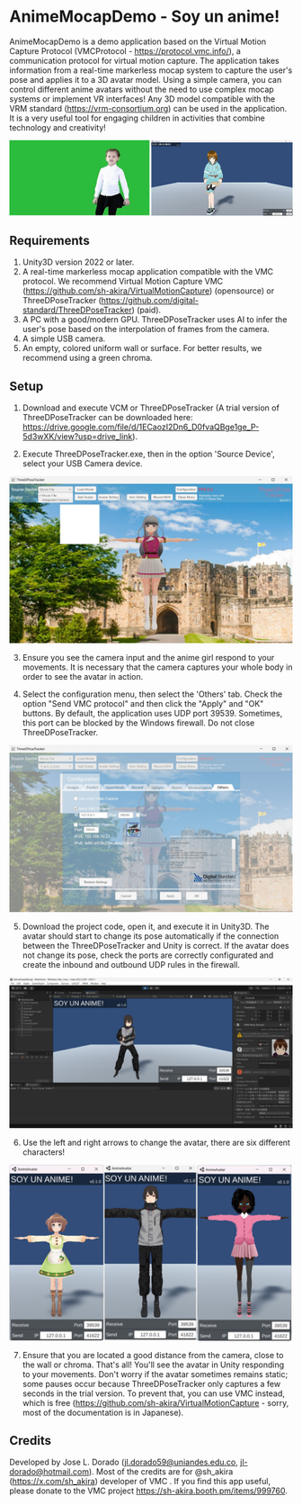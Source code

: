 # AnimeMocapDemo - Soy un anime!

AnimeMocapDemo is a demo application based on the Virtual Motion Capture Protocol (VMCProtocol - https://protocol.vmc.info/), a communication protocol for virtual motion capture. The application takes information from a real-time markerless mocap system to capture the user's pose and applies it to a 3D avatar model. Using a simple camera, you can control different anime avatars without the need to use complex mocap systems or implement VR interfaces! Any 3D model compatible with the VRM standard (https://vrm-consortium.org) can be used in the application. It is a very useful tool for engaging children in activities that combine technology and creativity!

![Promo](imgs/0.jpg)

## Requirements

1. Unity3D version 2022 or later.
2. A real-time markerless mocap application compatible with the VMC protocol. We recommend Virtual Motion Capture VMC (https://github.com/sh-akira/VirtualMotionCapture) (opensource) or ThreeDPoseTracker (https://github.com/digital-standard/ThreeDPoseTracker) (paid).
3. A PC with a good/modern GPU. ThreeDPoseTracker uses AI to infer the user's pose based on the interpolation of frames from the camera.
4. A simple USB camera.
5. An empty, colored uniform wall or surface. For better results, we recommend using a green chroma.


## Setup 

1. Download and execute VCM or ThreeDPoseTracker (A trial version of ThreeDPoseTracker can be downloaded here: https://drive.google.com/file/d/1ECaozI2Dn6_D0fvaQBge1ge_P-5d3wXK/view?usp=drive_link).

2. Execute ThreeDPoseTracker.exe, then in the option 'Source Device', select your USB Camera device. 

![Step1](imgs/1.jpg)

3. Ensure you see the camera input and the anime girl respond to your movements. It is necessary that the camera captures your whole body in order to see the avatar in action.

4. Select the configuration menu, then select the 'Others' tab. Check the option "Send VMC protocol" and then click the "Apply" and "OK" buttons. By default, the application uses UDP port 39539. Sometimes, this port can be blocked by the Windows firewall. Do not close ThreeDPoseTracker.

![Step2](imgs/2.jpg)

5. Download the project code, open it, and execute it in Unity3D. The avatar should start to change its pose automatically if the connection between the ThreeDPoseTracker and Unity is correct. If the avatar does not change its pose, check the ports are correctly configurated and create the inbound and outbound UDP rules in the firewall.

![Step3](imgs/3.jpg)

6. Use the left and right arrows to change the avatar, there are six different characters!

![Step4](imgs/4.jpg)

7. Ensure that you are located a good distance from the camera, close to the wall or chroma. That's all! You'll see the avatar in Unity responding to your movements. Don't worry if the avatar sometimes remains static; some pauses occur because ThreeDPoseTracker only captures a few seconds in the trial version. To prevent that, you can use VMC instead, which is free (https://github.com/sh-akira/VirtualMotionCapture - sorry, most of the documentation is in Japanese).


## Credits

Developed by Jose L. Dorado (jl.dorado59@uniandes.edu.co,  jl-dorado@hotmail.com). Most of the credits are for @sh_akira (https://x.com/sh_akira) developer of VMC . If you find this app useful, please donate to the VMC project https://sh-akira.booth.pm/items/999760.  



